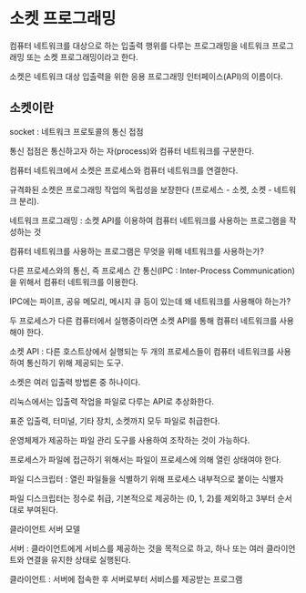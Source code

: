 # 소켓 프로그래밍

컴퓨터 네트워크를 대상으로 하는 입출력 행위를 다루는 프로그래밍을 네트워크 프로그래밍 또는 소켓 프로그래밍이라고 한다.

소켓은 네트워크 대상 입출력을 위한 응용 프로그래밍 인터페이스(API)의 이름이다.

## 소켓이란

socket : 네트워크 프로토콜의 통신 접점

통신 접점은 통신하고자 하는 자(process)와 컴퓨터 네트워크를 구분한다.

컴퓨터 네트워크에서 소켓은 프로세스와 컴퓨터 네트워크를 연결한다.

규격화된 소켓은 프로그래밍 작업의 독립성을 보장한다 (프로세스 - 소켓, 소켓 - 네트워크 분리).

네트워크 프로그래밍 : 소켓 API를 이용하여 컴퓨터 네트워크를 사용하는 프로그램을 작성하는 것

컴퓨터 네트워크를 사용하는 프로그램은 무엇을 위해 네트워크를 사용하는가?

다른 프로세스와의 통신, 즉 프로세스 간 통신(IPC : Inter-Process Communication)을 위해서 컴퓨터 네트워크를 이용한다.

IPC에는 파이프, 공유 메모리, 메시지 큐 등이 있는데 왜 네트워크를 사용해야 하는가?

두 프로세스가 다른 컴퓨터에서 실행중이라면 소켓 API를 통해 컴퓨터 네트워크를 사용해야 한다.

소켓 API : 다른 호스트상에서 실행되는 두 개의 프로세스들이 컴퓨터 네트워크를 사용하여 통신하기 위해 제공되는 도구.

소켓은 여러 입출력 방법론 중 하나이다.

리눅스에서는 입출력 작업을 파일로 다루는 API로 추상화한다.

표준 입출력, 터미널, 기타 장치, 소켓까지 모두 파일로 취급한다.

운영체제가 제공하는 파일 관리 도구를 사용하여 조작하는 것이 가능하다.

프로세스가 파일에 접근하기 위해서는 파일이 프로세스에 의해 열린 상태여야 한다.

파일 디스크립터 : 열린 파일들을 식별하기 위해 프로세스 내부적으로 붙이는 식별자

파일 디스크립터는 정수로 취급, 기본적으로 제공하는 (0, 1, 2)를 제외하고 3부터 순서대로 부여된다.

클라이언트 서버 모델

서버 : 클라이언트에게 서비스를 제공하는 것을 목적으로 하고, 하나 또는 여러 클라이언트와 연결을 유지한 상태로 실행된다.

클라이언트 : 서버에 접속한 후 서버로부터 서비스를 제공받는 프로그램



